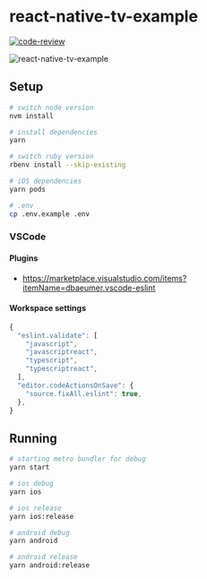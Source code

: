 # react-native-tv-example

[![code-review](https://github.com/wouterds/react-native-tv-example/workflows/code-review/badge.svg)](https://github.com/wouterds/react-native-tv-example/actions/workflows/code-review.yml)

![react-native-tv-example](https://repository-images.githubusercontent.com/520076519/5f7da859-9b46-4f96-ae2b-e74bd32c6180)

## Setup

```bash
# switch node version
nvm install

# install dependencies
yarn

# switch ruby version
rbenv install --skip-existing

# iOS dependencies
yarn pods

# .env
cp .env.example .env
```

### VSCode

#### Plugins

- https://marketplace.visualstudio.com/items?itemName=dbaeumer.vscode-eslint

#### Workspace settings

```javascript
{
  "eslint.validate": [
    "javascript",
    "javascriptreact",
    "typescript",
    "typescriptreact",
  ],
  "editor.codeActionsOnSave": {
    "source.fixAll.eslint": true,
  },
}
```

## Running

```bash
# starting metro bundler for debug
yarn start

# ios debug
yarn ios

# ios release
yarn ios:release

# android debug
yarn android

# android release
yarn android:release
```
